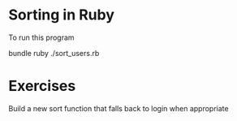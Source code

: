 # Sorting in Ruby

To run this program

bundle
ruby ./sort_users.rb

# Exercises

Build a new sort function that falls back to login when appropriate



